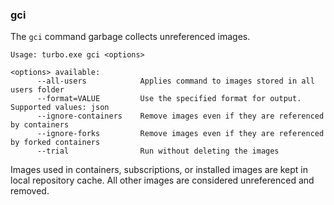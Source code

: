 ### gci

The `gci` command garbage collects unreferenced images.

```
Usage: turbo.exe gci <options>

<options> available:
      --all-users            Applies command to images stored in all users folder
      --format=VALUE         Use the specified format for output. Supported values: json
      --ignore-containers    Remove images even if they are referenced by containers
      --ignore-forks         Remove images even if they are referenced by forked containers
      --trial                Run without deleting the images
```

Images used in containers, subscriptions, or installed images are kept in local repository cache. All other images are considered unreferenced and removed.